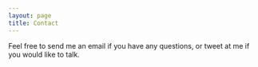```yaml
---
layout: page
title: Contact
---
```


Feel free to send me an email if you have any questions, or tweet at me if you would like to talk.

<ul style="display: inline;">
  <a href="mailto:l.nguyen.paul@gmail.com"><i class="fa fa-envelope fa-2x" aria-hidden="true" style="padding:10px;"></i></a>
  <a href="https://twitter.com/paululele"><i class="fa fa-twitter fa-2x" aria-hidden="true" style="padding:10px;"></i></a>
  <a href="https://instagram.com/paululele"><i class="fa fa-instagram fa-2x" aria-hidden="true" style="padding:10px;"></i></a>
  <a href="https://linkedin.com/in/lenpaul"><i class="fa fa-linkedin-square fa-2x" aria-hidden="true" style="padding:10px;"></i></a>
  <a href="https://github.com/lenpaul"><i class="fa fa-github-square fa-2x" aria-hidden="true" style="padding:10px;"></i></a>
</ul>
